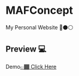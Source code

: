 # MAFConcept 
My Personal Website 🔴⚫⚪
## Preview :computer: 
  Demo<a href="https://abdallahmaf.github.io/MAFConcept/" target="_blank">👉🏾 Click Here</a>
